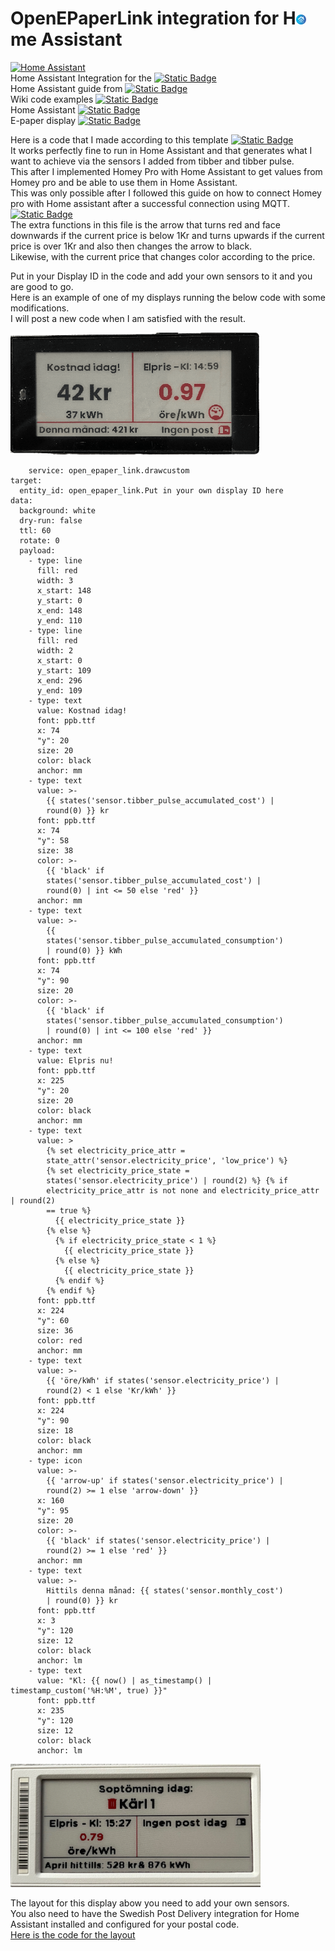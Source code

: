 # OpenEPaperLink integration for H<img width="16"  alt="Home assistant" src="Images/Ha.png">me Assistant

[<img alt="Home Assistant" width="300" src="https://episensor.com/wp-content/uploads/2023/04/home-assistant.png" />](https://www.home-assistant.io/)<br>
Home Assistant Integration for the [![Static Badge](https://img.shields.io/badge/OpenEPaperLink-project-blue?logo=github)](https://github.com/jjwbruijn/OpenEPaperLink)<br>
Home Assistant guide from [![Static Badge](https://img.shields.io/badge/Jonas%20_Niesner-blue?logo=github)](https://github.com/jonasniesner/open_epaper_link_homeassistant)<br>
Wiki code examples [![Static Badge](https://img.shields.io/badge/Jonas_Niesner_Wiki-blue?logo=github)](https://github.com/jonasniesner/open_epaper_link_homeassistant.wiki.git)<br>
Home Assistant [![Static Badge](https://img.shields.io/badge/HA-Electronic%20_Price%20_Tag-blue?logo=homeassistant&logoColor=blue)](https://community.home-assistant.io/t/anyone-looked-into-using-electronic-price-tag-screens-with-ha/407649/1)<br>
E-paper display [![Static Badge](https://img.shields.io/badge/Share_your-Projects!-blue?logo=homeassistant)](https://community.home-assistant.io/t/e-paper-display/138625)

Here is a code that I made according to this template [![Static Badge](https://img.shields.io/badge/Electricity-price?logo=github)](https://github.com/jonasniesner/open_epaper_link_homeassistant/wiki/Electricity-price-and-usage-costs)<br>
It works perfectly fine to run in Home Assistant and that generates what I want to achieve via the sensors I added from tibber and tibber pulse.<br>
This after I implemented Homey Pro with Home Assistant to get values from Homey pro and be able to use them in Home Assistant.<br>
This was only possible after I followed this guide on how to connect Homey pro with Home assistant after a successful connection using MQTT.<br>
[![Static Badge](https://img.shields.io/badge/Homey%20pro%20%2B%20Home%20Assistant%20guide-blue?logo=github)](https://community.homey.app/t/tutorial-pro-how-to-integrate-home-assistant-with-homey/92641)<br>
The extra functions in this file is the arrow that turns red and face downwards if the current price is below 1Kr and turns upwards if the current price is over 1Kr and also then changes the arrow to black.<br>
Likewise, with the current price that changes color according to the price.<br>

Put in your Display ID in the code and add your own sensors to it and you are good to go. <br>
Here is an example of one of my displays running the below code with some modifications.<br>
I will post a new code when I am satisfied with the result.<br>

<img width="400"  alt="Display" src="Images/ha_display.png"><br>

```
    service: open_epaper_link.drawcustom
target:
  entity_id: open_epaper_link.Put in your own display ID here
data:
  background: white
  dry-run: false
  ttl: 60
  rotate: 0
  payload:
    - type: line
      fill: red
      width: 3
      x_start: 148
      y_start: 0
      x_end: 148
      y_end: 110
    - type: line
      fill: red
      width: 2
      x_start: 0
      y_start: 109
      x_end: 296
      y_end: 109
    - type: text
      value: Kostnad idag!
      font: ppb.ttf
      x: 74
      "y": 20
      size: 20
      color: black
      anchor: mm
    - type: text
      value: >-
        {{ states('sensor.tibber_pulse_accumulated_cost') |
        round(0) }} kr
      font: ppb.ttf
      x: 74
      "y": 58
      size: 38
      color: >-
        {{ 'black' if
        states('sensor.tibber_pulse_accumulated_cost') |
        round(0) | int <= 50 else 'red' }}
      anchor: mm
    - type: text
      value: >-
        {{
        states('sensor.tibber_pulse_accumulated_consumption')
        | round(0) }} kWh
      font: ppb.ttf
      x: 74
      "y": 90
      size: 20
      color: >-
        {{ 'black' if
        states('sensor.tibber_pulse_accumulated_consumption')
        | round(0) | int <= 100 else 'red' }}
      anchor: mm
    - type: text
      value: Elpris nu!
      font: ppb.ttf
      x: 225
      "y": 20
      size: 20
      color: black
      anchor: mm
    - type: text
      value: >
        {% set electricity_price_attr =
        state_attr('sensor.electricity_price', 'low_price') %}
        {% set electricity_price_state =
        states('sensor.electricity_price') | round(2) %} {% if
        electricity_price_attr is not none and electricity_price_attr | round(2)
        == true %}
          {{ electricity_price_state }}
        {% else %}
          {% if electricity_price_state < 1 %}
            {{ electricity_price_state }}
          {% else %}
            {{ electricity_price_state }}
          {% endif %}
        {% endif %}
      font: ppb.ttf
      x: 224
      "y": 60
      size: 36
      color: red
      anchor: mm
    - type: text
      value: >-
        {{ 'öre/kWh' if states('sensor.electricity_price') |
        round(2) < 1 else 'Kr/kWh' }}
      font: ppb.ttf
      x: 224
      "y": 90
      size: 18
      color: black
      anchor: mm
    - type: icon
      value: >-
        {{ 'arrow-up' if states('sensor.electricity_price') |
        round(2) >= 1 else 'arrow-down' }}
      x: 160
      "y": 95
      size: 20
      color: >-
        {{ 'black' if states('sensor.electricity_price') |
        round(2) >= 1 else 'red' }}
      anchor: mm
    - type: text
      value: >-
        Hittils denna månad: {{ states('sensor.monthly_cost')
        | round(0) }} kr
      font: ppb.ttf
      x: 3
      "y": 120
      size: 12
      color: black
      anchor: lm
    - type: text
      value: "Kl: {{ now() | as_timestamp() | timestamp_custom('%H:%M', true) }}"
      font: ppb.ttf
      x: 235
      "y": 120
      size: 12
      color: black
      anchor: lm

```
<img width="400"  alt="Display" src="Images/ha_display.jpeg"><br>

The layout for this display abow you need to add your own sensors.<br>
You also need to have the Swedish Post Delivery integration for Home Assistant installed and configured for your postal code.<br>
[Here is the code for the layout](https://github.com/wizz666/OpenEpaperLink-Homey-Pro/blob/main/Sample%20code%20Home%20Assistant)<br>
